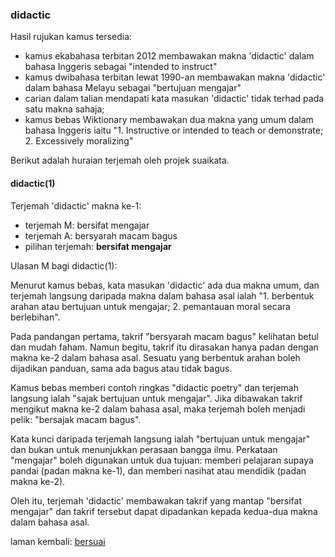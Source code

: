 ---
---

### didactic

Hasil rujukan kamus tersedia:

- kamus ekabahasa terbitan 2012 membawakan makna 'didactic'
dalam bahasa Inggeris sebagai "intended to instruct"
- kamus dwibahasa terbitan lewat 1990-an membawakan makna
'didactic' dalam bahasa Melayu sebagai "bertujuan mengajar"
- carian dalam talian mendapati kata masukan 'didactic'
tidak terhad pada satu makna sahaja;
- kamus bebas Wiktionary membawakan dua makna yang umum
dalam bahasa Inggeris iaitu "1. Instructive or intended to
teach or demonstrate; 2. Excessively moralizing"

Berikut adalah huraian terjemah oleh projek suaikata.

#### didactic(1)

Terjemah 'didactic' makna ke-1:

- terjemah M: bersifat mengajar
- terjemah A: bersyarah macam bagus
- pilihan terjemah: **bersifat mengajar**

Ulasan M bagi didactic(1):

Menurut kamus bebas, kata masukan 'didactic' ada dua makna
umum, dan terjemah langsung daripada makna dalam bahasa asal
ialah "1. berbentuk arahan atau bertujuan untuk mengajar; 2.
pemantauan moral secara berlebihan".

Pada pandangan pertama, takrif "bersyarah macam bagus"
kelihatan betul dan mudah faham. Namun begitu, takrif itu
dirasakan hanya padan dengan makna ke-2 dalam bahasa asal.
Sesuatu yang berbentuk arahan boleh dijadikan panduan, sama
ada bagus atau tidak bagus.

Kamus bebas memberi contoh ringkas "didactic poetry" dan
terjemah langsung ialah "sajak bertujuan untuk mengajar".
Jika dibawakan takrif mengikut makna ke-2 dalam bahasa asal,
maka terjemah boleh menjadi pelik: "bersajak macam bagus".

Kata kunci daripada terjemah langsung ialah "bertujuan untuk
mengajar" dan bukan untuk menunjukkan perasaan bangga ilmu.
Perkataan "mengajar" boleh digunakan untuk dua tujuan:
memberi pelajaran supaya pandai (padan makna ke-1), dan
memberi nasihat atau mendidik (padan makna ke-2).

Oleh itu, terjemah 'didactic' membawakan takrif yang mantap
"bersifat mengajar" dan takrif tersebut dapat dipadankan
kepada kedua-dua makna dalam bahasa asal.

laman kembali: [bersuai][0]

  [0]: ../../bersuai.md
